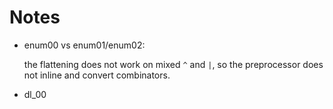 # Notes

- enum00 vs enum01/enum02:

  the flattening does not work on mixed `^` and `|`, so the preprocessor does
  not inline and convert combinators.
- dl_00
